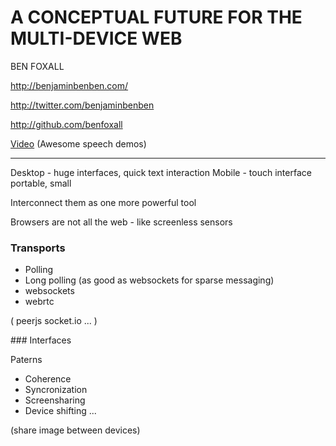 A CONCEPTUAL FUTURE FOR THE MULTI-DEVICE WEB
============================================

BEN FOXALL

http://benjaminbenben.com/

http://twitter.com/benjaminbenben

http://github.com/benfoxall

[Video](https://www.youtube.com/watch?v=1mkShXn_buA) (Awesome speech demos)

---


Desktop - huge interfaces, quick text interaction
Mobile - touch interface portable, small

Interconnect them as one more powerful tool

Browsers are not all the web - like screenless sensors

### Transports

- Polling
- Long polling (as good as websockets for sparse messaging)
- websockets
- webrtc

(
peerjs
socket.io
...
)

### Interfaces

Paterns

- Coherence
- Syncronization
- Screensharing
- Device shifting
...

(share image between devices)
